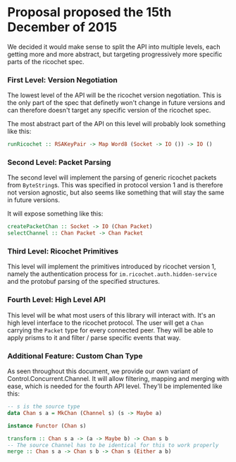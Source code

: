 Proposal proposed the 15th December of 2015
===========================================
We decided it would make sense to split the API into multiple levels, each
getting more and more abstract, but targeting progressively more specific parts
of the ricochet spec.

### First Level: Version Negotiation
The lowest level of the API will be the ricochet version negotiation. This is
the only part of the spec that definetly won't change in future versions and can
therefore doesn't target any specific version of the ricochet spec.

The most abstract part of the API on this level will probably look something
like this:
```haskell
runRicochet :: RSAKeyPair -> Map Word8 (Socket -> IO ()) -> IO ()
```

### Second Level: Packet Parsing
The second level will implement the parsing of generic ricochet packets from
`ByteString`s. This was specified in protocol version 1 and is therefore not
version agnostic, but also seems like something that will stay the same in
future versions.

It will expose something like this:
```haskell
createPacketChan :: Socket -> IO (Chan Packet)
selectChannel :: Chan Packet -> Chan Packet
```

### Third Level: Ricochet Primitives
This level will implement the primitives introduced by ricochet version 1,
namely the authentication process for `im.ricochet.auth.hidden-service` and the
protobuf parsing of the specified structures.

### Fourth Level: High Level API
This level will be what most users of this library will interact with. It's an
high level interface to the ricochet protocol. The user will get a `Chan`
carrying the `Packet` type for every connected peer. They will be able to apply
prisms to it and filter / parse specific events that way.

### Additional Feature: Custom Chan Type
As seen throughout this document, we provide our own variant of
Control.Concurrent.Channel. It will allow filtering, mapping and merging with
ease, which is needed for the fourth API level. They'll be implemented like
this:
```haskell
-- s is the source type
data Chan s a = MkChan (Channel s) (s -> Maybe a)

instance Functor (Chan s)

transform :: Chan s a -> (a -> Maybe b) -> Chan s b
-- The source Channel has to be identical for this to work properly
merge :: Chan s a -> Chan s b -> Chan s (Either a b)
```
